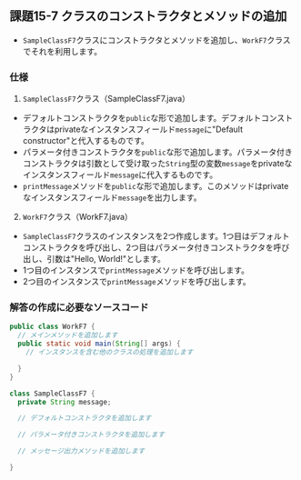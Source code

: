 ## 課題15-7 クラスのコンストラクタとメソッドの追加

- `SampleClassF7`クラスにコンストラクタとメソッドを追加し、`WorkF7`クラスでそれを利用します。

### 仕様
1. `SampleClassF7`クラス（SampleClassF7.java）
  - デフォルトコンストラクタを`public`な形で追加します。デフォルトコンストラクタはprivateなインスタンスフィールド`message`に"Default constructor"と代入するものです。
  - パラメータ付きコンストラクタを`public`な形で追加します。パラメータ付きコンストラクタは引数として受け取った`String`型の変数`message`をprivateなインスタンスフィールド`message`に代入するものです。
  - `printMessage`メソッドを`public`な形で追加します。このメソッドはprivateなインスタンスフィールド`message`を出力します。

2. `WorkF7`クラス（WorkF7.java）
  - `SampleClassF7`クラスのインスタンスを2つ作成します。1つ目はデフォルトコンストラクタを呼び出し、2つ目はパラメータ付きコンストラクタを呼び出し、引数は"Hello, World!"とします。
  - 1つ目のインスタンスで`printMessage`メソッドを呼び出します。
  - 2つ目のインスタンスで`printMessage`メソッドを呼び出します。

### 解答の作成に必要なソースコード

```java
public class WorkF7 {
  // メインメソッドを追加します
  public static void main(String[] args) {
    // インスタンスを含む他のクラスの処理を追加します

  }
}

class SampleClassF7 {
  private String message;

  // デフォルトコンストラクタを追加します

  // パラメータ付きコンストラクタを追加します

  // メッセージ出力メソッドを追加します

}
```
